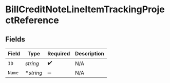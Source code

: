 # BillCreditNoteLineItemTrackingProjectReference


## Fields

| Field              | Type               | Required           | Description        |
| ------------------ | ------------------ | ------------------ | ------------------ |
| `ID`               | *string*           | :heavy_check_mark: | N/A                |
| `Name`             | **string*          | :heavy_minus_sign: | N/A                |